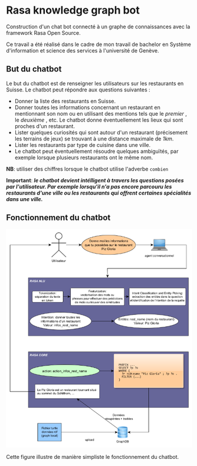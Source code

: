 # Rasa knowledge graph bot

Construction d'un chat bot connecté à un graphe de connaissances avec la framework Rasa Open Source.

Ce travail a été réalisé dans le cadre de mon travail de bachelor en Système d'information et science des services à l'université de Genève.

## But du chatbot

Le but du chatbot est de renseigner les utilisateurs sur les restaurants en Suisse. Le chatbot peut répondre aux questions suivantes :

* Donner la liste des restaurants en Suisse.
* Donner toutes les informations concernant un restaurant en mentionnant son nom ou en utilisant des mentions tels que le  *premier* , le  *deuxième* , etc. Le chatbot donne éventuellement les lieux qui sont proches d'un restaurant.
* Lister quelques curiosités qui sont autour d'un restaurant (précisement les terrains de jeux) se trouvant à une distance maximale de  *1km*.
* Lister les restaurants par type de cuisine dans une ville.
* Le chatbot peut éventuellement résoudre quelques ambiguïtés, par exemple lorsque plusieurs restaurants ont le même nom.

**NB**: utiliser des chiffres lorsque le chatbot utilise l'adverbe `combien`

**Important**: ***le chatbot devient intélligent à travers les questions posées par l'utilisateur. Par exemple lorsqu'il n'a pas encore parcouru les restaurants d'une ville ou les restaurants qui offrent certaines spécialités dans une ville.***

## Fonctionnement du chatbot

![1690199985591](image/README/1690199985591.png)

Cette figure illustre de manière simpliste le fonctionnement du chatbot.
